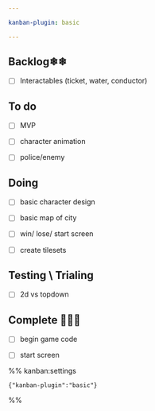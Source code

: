 ```yaml
---

kanban-plugin: basic

---
```


## Backlog❄❄

- [ ] Interactables (ticket, water, conductor)


## To do

- [ ] MVP
- [ ] character animation
- [ ] police/enemy


## Doing

- [ ] basic character design
- [ ] basic map of city
- [ ] win/ lose/ start screen
- [ ] create tilesets


## Testing \ Trialing

- [ ] 2d vs topdown


## Complete 🎈🎉✨

- [ ] begin game code
- [ ] start screen




%% kanban:settings
```
{"kanban-plugin":"basic"}
```
%%